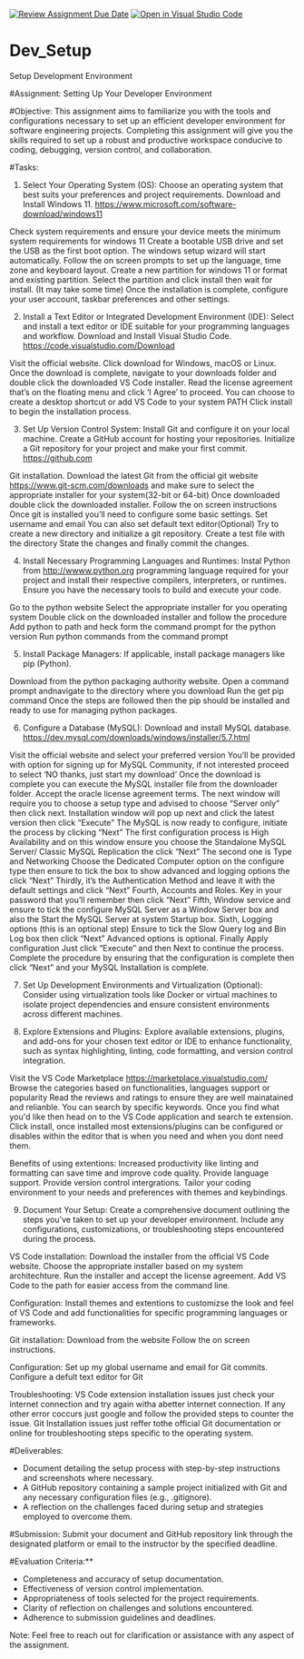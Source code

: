 [![Review Assignment Due Date](https://classroom.github.com/assets/deadline-readme-button-24ddc0f5d75046c5622901739e7c5dd533143b0c8e959d652212380cedb1ea36.svg)](https://classroom.github.com/a/vbnbTt5m)
[![Open in Visual Studio Code](https://classroom.github.com/assets/open-in-vscode-718a45dd9cf7e7f842a935f5ebbe5719a5e09af4491e668f4dbf3b35d5cca122.svg)](https://classroom.github.com/online_ide?assignment_repo_id=15266041&assignment_repo_type=AssignmentRepo)
# Dev_Setup
Setup Development Environment

#Assignment: Setting Up Your Developer Environment

#Objective:
This assignment aims to familiarize you with the tools and configurations necessary to set up an efficient developer environment for software engineering projects. Completing this assignment will give you the skills required to set up a robust and productive workspace conducive to coding, debugging, version control, and collaboration.

#Tasks:

1. Select Your Operating System (OS):
   Choose an operating system that best suits your preferences and project requirements. Download and Install Windows 11. https://www.microsoft.com/software-download/windows11


Check system requirements and ensure your device meets the minimum system requirements for windows 11
Create a bootable USB drive and set the USB as the first boot option.
The windows setup wizard will start automatically.
Follow the on screen prompts to set up the language, time zone and keyboard layout.
Create a new partition for windows 11 or format and existing partition.
Select the partition and click install then wait for install. (It may take some time)
Once the installation is complete, configure your user account, taskbar preferences and other settings.


2. Install a Text Editor or Integrated Development Environment (IDE):
   Select and install a text editor or IDE suitable for your programming languages and workflow. Download and Install Visual Studio Code. https://code.visualstudio.com/Download

Visit the official website.
Click download for Windows, macOS or Linux.
Once the download is complete, navigate to your downloads folder and double click the downloaded VS Code installer.
Read the license agreement that’s on the floating menu and click ‘I Agree’ to proceed.
You can choose to create a desktop shortcut or add VS Code to your system PATH
Click install to begin the installation process.


3. Set Up Version Control System:
   Install Git and configure it on your local machine. Create a GitHub account for hosting your repositories. Initialize a Git repository for your project and make your first commit. https://github.com

Git installation.
Download the latest Git from the official git website https://www.git-scm.com/downloads  and make sure to select the appropriate installer for your system(32-bit or 64-bit)
Once downloaded double click the downloaded installer.
Follow the on screen instructions
Once git is installed you’ll need to configure some basic settings.
Set username and email
You can also set default text editor(Optional)
Try to create a new directory and initialize a git repository.
Create a test file with the directory
State the changes and finally commit the changes.


4. Install Necessary Programming Languages and Runtimes:
  Instal Python from http://wwww.python.org programming language required for your project and install their respective compilers, interpreters, or runtimes. Ensure you have the necessary tools to build and execute your code.

Go to the python website
Select the appropriate installer for you operating system 
Double click on the downloaded installer and follow the procedure
Add python to path and heck form the command prompt for the python version 
Run python commands from the command prompt


5. Install Package Managers:
   If applicable, install package managers like pip (Python).

Download from the python packaging authority website.
Open a command prompt andnavigate to the directory where you download 
Run the get pip command 
Once the steps are followed then the pip should be installed and ready to use for managing python packages.

6. Configure a Database (MySQL):
   Download and install MySQL database. https://dev.mysql.com/downloads/windows/installer/5.7.html

Visit the official website and select your preferred version
You’ll be provided with option for signing up for MySQL Community, if not interested proceed to select ‘NO thanks, just start my download’
Once the download is complete you can execute the MySQL installer file from the downloader folder.
Accept the oracle license agreement terms.
The next window will require you to choose a setup type and advised to choose “Server only” then click next.
Installation window will pop up next and click the latest version then click “Execute”
The MySQL is now ready to configure, initiate the process by clicking “Next”
The first configuration process is High Availability and on this window ensure you choose the Standalone MySQL Server/ Classic MySQL Replication the click “Next”
The second one is Type and Networking Choose the Dedicated Computer option on the configure type then ensure to tick the box to show advanced and logging options the click “Next”
Thirdly, it’s the Authentication Method and leave it with the default settings and click “Next”
Fourth, Accounts and Roles. Key in your password that you’ll remember then click “Next”
Fifth, Window service and ensure to tick the configure MySQL Server as a Window Server box and also the Start the MySQL Server at system Startup box.
Sixth, Logging options (this is an optional step) Ensure to tick the Slow Query log and Bin Log box then click “Next”
Advanced options is optional.
Finally Apply configuration Just click “Execute” and then Next to continue the process.
Complete the procedure by ensuring that the configuration is complete then click “Next” and your MySQL Installation is complete.


7. Set Up Development Environments and Virtualization (Optional):
   Consider using virtualization tools like Docker or virtual machines to isolate project dependencies and ensure consistent environments across different machines.



8. Explore Extensions and Plugins:
   Explore available extensions, plugins, and add-ons for your chosen text editor or IDE to enhance functionality, such as syntax highlighting, linting, code formatting, and version control integration.

Visit the VS Code Marketplace https://marketplace.visualstudio.com/
Browse the categories based on functionalities, languages support or popularity
Read the reviews and ratings  to ensure they are well mainatained and relianble.
You can search by specific keywords.
Once you find what you'd like then head on to the VS Code application and search te extension.
Click install, once installed most extensions/plugins can be configured or disables within the editor that is when you need and when you dont need them.

Benefits of using extentions:
Increased productivity like linting and formatting can save time and improve code quality.
Provide language support.
Provide version control intergrations.
Tailor your coding environment to your needs and preferences with themes and keybindings.

9. Document Your Setup:
    Create a comprehensive document outlining the steps you've taken to set up your developer environment. Include any configurations, customizations, or troubleshooting steps encountered during the process. 

VS Code installation:
Download the installer from the official VS Code website.
Choose the appropriate installer based on my system architechture.
Run the installer and accept the license agreement.
Add VS Code to the path for easier access from the command line.

Configuration: 
Install themes and extentions to customizse the look and feel of VS Code and add functionalities for specific programming languages or frameworks.

Git installation:
Download from the website 
Follow the on screen instructions.

Configuration:
Set up my global username and email for Git commits.
Configure a defult text editor for Git 

Troubleshooting:
VS Code extension installation issues just check your internet connection and try again witha abetter internet connection. If any other error coccurs just google and follow the provided steps to counter the issue.
Git Installation issues just reffer tothe official Git documentation or online for troubleshooting steps specific to the operating system.




#Deliverables:
- Document detailing the setup process with step-by-step instructions and screenshots where necessary.
- A GitHub repository containing a sample project initialized with Git and any necessary configuration files (e.g., .gitignore).
- A reflection on the challenges faced during setup and strategies employed to overcome them.

#Submission:
Submit your document and GitHub repository link through the designated platform or email to the instructor by the specified deadline.

#Evaluation Criteria:**
- Completeness and accuracy of setup documentation.
- Effectiveness of version control implementation.
- Appropriateness of tools selected for the project requirements.
- Clarity of reflection on challenges and solutions encountered.
- Adherence to submission guidelines and deadlines.

Note: Feel free to reach out for clarification or assistance with any aspect of the assignment.
